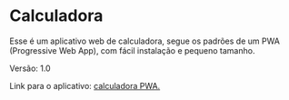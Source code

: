 # Calculadora

Esse é um aplicativo web de calculadora, segue os padrões de um PWA (Progressive Web App), com fácil instalação e pequeno tamanho.

Versão: 1.0

Link para o aplicativo: <a href="https://calculadora-pwa.firebaseapp.com/" >calculadora PWA.</a>